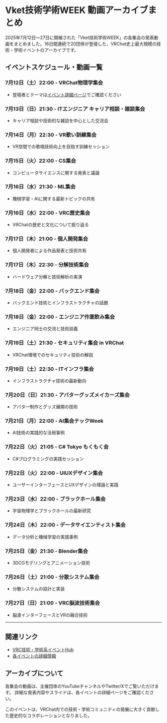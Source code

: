 # Vket技術学術WEEK 動画アーカイブまとめ

2025年7月12日〜27日に開催された「Vket技術学術WEEK」の各集会の発表動画をまとめました。16日間連続で20団体が登壇した、VRChat史上最大規模の技術・学術イベントのアーカイブです。

## イベントスケジュール・動画一覧

### 7月12日（土）22:00 - VRChat物理学集会
- 登壇者とテーマは[イベント詳細ページ](/event/detail/)でご確認ください

### 7月13日（日）21:30 - ITエンジニア キャリア相談・雑談集会
- キャリア相談や技術的な雑談を中心とした交流会

### 7月14日（月）22:30 - VR歌い訓練集会
- VR空間での歌唱技術向上を目指す訓練セッション

### 7月15日（火）22:00 - CS集会
- コンピュータサイエンスに関する発表と議論

### 7月16日（水）21:30 - ML集会
- 機械学習・AIに関する最新トピックの共有

### 7月16日（水）22:00 - VRC歴史集会
- VRChatの歴史と文化について振り返る

### 7月17日（木）21:00 - 個人開発集会
- 個人開発者による作品発表と技術共有

### 7月17日（木）22:30 - 分解技術集会
- ハードウェア分解と技術解析の実演

### 7月18日（金）22:00 - バックエンド集会
- バックエンド技術とインフラストラクチャの話題

### 7月18日（金）22:00 - エンジニア作業飲み集会
- エンジニア同士の交流と技術談義

### 7月19日（土）21:30 - セキュリティ集会 in VRChat
- VRChat環境でのセキュリティ技術の解説

### 7月19日（土）22:30 - ITインフラ集会
- インフラストラクチャ技術の最新動向

### 7月20日（日）21:30 - アバターグッズメイカーズ集会
- アバター制作とグッズ展開の技術

### 7月21日（月）22:00 - AI集会テックWeek
- AI技術の実践的な活用事例

### 7月22日（火）21:05 - C# Tokyo もくもく会
- C#プログラミングの実践セッション

### 7月22日（火）22:00 - UIUXデザイン集会
- ユーザーインターフェースとUXデザインの理論と実践

### 7月23日（水）22:00 - ブラックホール集会
- 宇宙物理学とブラックホールの最新研究

### 7月24日（木）22:00 - データサイエンティスト集会
- データ分析と機械学習の実践事例

### 7月25日（金）21:30 - Blender集会
- 3DCGモデリングとアニメーション技術

### 7月26日（土）21:00 - 分散システム集会
- 分散システムの設計と実装

### 7月27日（日）21:00 - VRC脳波技術集会
- 脳波インターフェースとVRの融合技術

---

## 関連リンク

- [VRC技術・学術系イベントHub](https://vrc-ta-hub.com/)
- [各イベントの詳細情報](/event/list/)

## アーカイブについて

各集会の動画は、主催団体のYouTubeチャンネルやTwitter/Xでご覧いただけます。
詳細な発表内容やスライドは、各イベントの詳細ページをご確認ください。

このイベントは、VRChat内での技術・学術コミュニティの発展に大きく貢献した歴史的なコラボレーションとなりました。